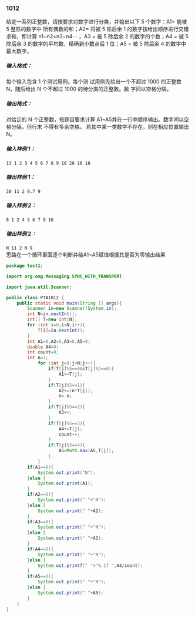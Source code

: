 ### 1012
给定一系列正整数，请按要求对数字进行分类，并输出以下 5 个数字：A​1= 能被 5 整除的数字中
所有偶数的和；A2= 将被 5 除后余 1 的数字按给出顺序进行交错求和，即计算 n1​−n​2+n3​−n​4⋯；
A3​ = 被 5 除后余 2 的数字的个数；A4 = 被 5 除后余 3 的数字的平均数，精确到小数点后 1
位；A5 = 被 5 除后余 4 的数字中最大数字。
##### 输入格式：
每个输入包含 1 个测试用例。每个测
试用例先给出一个不超过 1000 的正整数 N，随后给出 N 个不超过 1000 的待分类的正整数。数
字间以空格分隔。  
##### 输出格式：  
对给定的 N 个正整数，按题目要求计算 A​1~A5并在一行中顺序输出。数字间以空格分隔，但行末
不得有多余空格。
若其中某一类数字不存在，则在相应位置输出 N。  
##### 输入样例 1：  
`13 1 2 3 4 5 6 7 8 9 10 20 16 18`  
##### 输出样例 1：  
`30 11 2 9.7 9`  
##### 输入样例 2：  
`8 1 2 4 5 6 7 9 16`  
##### 输出样例 2：  
`N 11 2 N 9`   
思路在一个循环里面逐个判断并给A1~A5赋值根据其是否为零输出结果
```java
package test1;

import org.omg.Messaging.SYNC_WITH_TRANSPORT;

import java.util.Scanner;

public class PTA1012 {
    public static void main(String [] args){
        Scanner in=new Scanner(System.in);
        int N=in.nextInt();
        int[] T=new int[N];
        for (int i=0;i<N;i++){
            T[i]=in.nextInt();
        }
        int A1=0,A2=0,A3=0,A5=0;
        double A4=0;
        int count=0;
        int n=1;
            for (int j=0;j<N;j++){
                if(T[j]%5==0&&T[j]%2==0){
                    A1+=T[j];
                }
                if(T[j]%5==1){
                    A2+=(n*T[j]);
                    n=-n;
                }
                if(T[j]%5==2){
                    A3++;
                }
                if(T[j]%5==3){
                    A4+=T[j];
                    count++;
                }
                if(T[j]%5==4){
                    A5=Math.max(A5,T[j]);
                }
            }
        if(A1==0){
            System.out.print("N");
        }else {
            System.out.print(A1);
        }
        if(A2==0){
            System.out.print(" "+"N");
        }else {
            System.out.print(" "+A2);
        }
        if(A3==0){
            System.out.print(" "+"N");
        }else {
            System.out.print(" "+A3);
        }
        if(A4==0){
            System.out.print(" "+"N");
        }else {
            System.out.printf(" "+"%.1f ",A4/count);
        }
        if(A5==0){
            System.out.print(" "+"N");
        }else {
            System.out.print(" "+A5);
        }
    }
}
```
